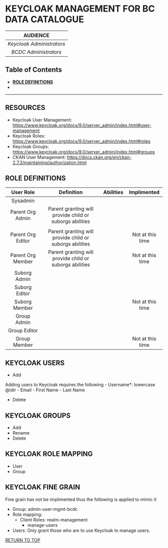 # KEYCLOAK MANAGEMENT FOR BC DATA CATALOGUE

|**AUDIENCE**|
|:---:|
| *Keycloak Administrators* | 
| *BCDC Administrators* |

## Table of Contents
+ [**ROLE DEFINITIONS**](#role-definitions)
+ 

-----------------------

## RESOURCES
+	Keycloak User Management: https://www.keycloak.org/docs/9.0/server_admin/index.html#user-management
+	Keycloak Roles: https://www.keycloak.org/docs/9.0/server_admin/index.html#roles
+	Keycloak Groups: https://www.keycloak.org/docs/9.0/server_admin/index.html#groups
+ CKAN User Management: https://docs.ckan.org/en/ckan-2.7.3/maintaining/authorization.html

## ROLE DEFINITIONS

|User Role| Definition|Abilities|Implimented|
|:---:|:---:|:---:|:---:|
|Sysadmin| | | |
|Parent Org Admin|Parent granting will provide child or suborgs abilities| |
| | | |
|Parent Org Editor|Parent granting will provide child or suborgs abilities | |Not at this time|
|Parent Org Member|Parent granting will provide child or suborgs abilities | |Not at this time|
|Suborg Admin| | | |
|Suborg Editor| | | |
|Suborg Member| | |Not at this time |
|Group Admin| | | | 
|Group Editor| | | |
|Group Member| | |Not at this time |


## KEYCLOAK USERS
+ Add

Adding users to Keycloak requires the following
    - Username*: lowercase <idir>@idir
    - Email
    - First Name
    - Last Name
+ Delete

## KEYCLOAK GROUPS
+ Add
+ Rename
+ Delete

## KEYCLOAK ROLE MAPPING
+ User
+ Group

## KEYCLOAK FINE GRAIN
Fine grain has not be implimented thus the following is applied to mimic it

+ Group: admin-user-mgmt-bcdc
+ Role mapping: 
    - Client Roles: realm-management
        - manage-users 
+ Users: Only grant those who are to use Keycloak to manage users.

[RETURN TO TOP][1]

[1]: #keycloak-management-for-bc-data-catalogue
